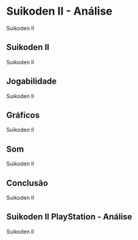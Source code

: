 ---
---

# Suikoden II - Análise

Suikoden II

## Suikoden II

Suikoden II

## Jogabilidade

Suikoden II

## Gráficos

Suikoden II

## Som

Suikoden II

## Conclusão

Suikoden II

## Suikoden II PlayStation - Análise

Suikoden II

